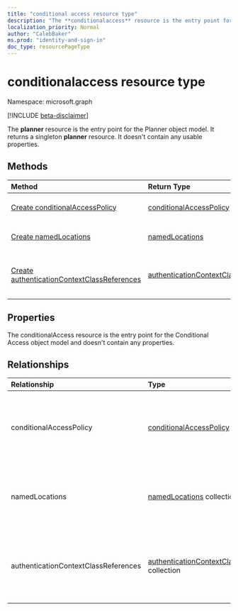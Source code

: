 ```yaml
---
title: "conditional access resource type"
description: "The **conditionalaccess** resource is the entry point for the Conditinal Access object model. It doesn't contain any usable properties."
localization_priority: Normal
author: "CalebBaker"
ms.prod: "identity-and-sign-in"
doc_type: resourcePageType
---
```


# conditionalaccess resource type

Namespace: microsoft.graph

[!INCLUDE [beta-disclaimer](../../includes/beta-disclaimer.md)]

The **planner** resource is the entry point for the Planner object model. It returns a singleton **planner** resource.  It doesn't contain any usable properties.


## Methods

| Method		   | Return Type	|Description|
|:---------------|:--------|:----------|
|[Create conditionalAccessPolicy](../api/conditionalaccessroot-post-policies.md) |[conditionalAccessPolicy](conditionalaccesspolicy.md)| Create a new **conditionalAccessPolicy** by posting to the conditionalAccessPolicy collection.|
|[Create namedLocations](../api/conditionalaccessroot-post-namedlocations.md) |[namedLocations](namedlocations.md)| Create a new **namedLocations** by posting to the namedLocations collection.|
|[Create authenticationContextClassReferences](../api/conditionalaccess-post-authenticationcontextclassreferences.md)|[authenticationContextClassReferences](authenticationcontextclassreference.md)|Create a new **authenticationContextClassReferences** by posting to authenticationContextClassReferences collection.|


## Properties

The conditionalAccess resource is the entry point for the Conditional Access object model and doesn't contain any properties.

## Relationships
| Relationship | Type	|Description|
|:---------------|:--------|:----------|
|conditionalAccessPolicy|[conditionalAccessPolicy](conditionalaccesspolicy.md) collection| Read-only. Nullable. Returns a collection of the specified Conditional Access policies.|
|namedLocations|[namedLocations](conditionalaccessroot-post-namedlocations.md) collection| Read-only. Nullable. Returns a collection of the specified named locations.|
|authenticationContextClassReferences|[authenticationContextClassReferences](authenticationcontextclassreference.md) collection|Read-only. Nullable. Returns a collection of the specified authentication context class references.|

<!-- uuid: 8fcb5dbc-d5aa-4681-8e31-b001d5168d79
2015-10-25 14:57:30 UTC -->
<!--
{
  "type": "#page.annotation",
  "description": "conditional access resource",
  "keywords": "",
  "section": "documentation",
  "tocPath": "",
  "suppressions": []
}
-->

